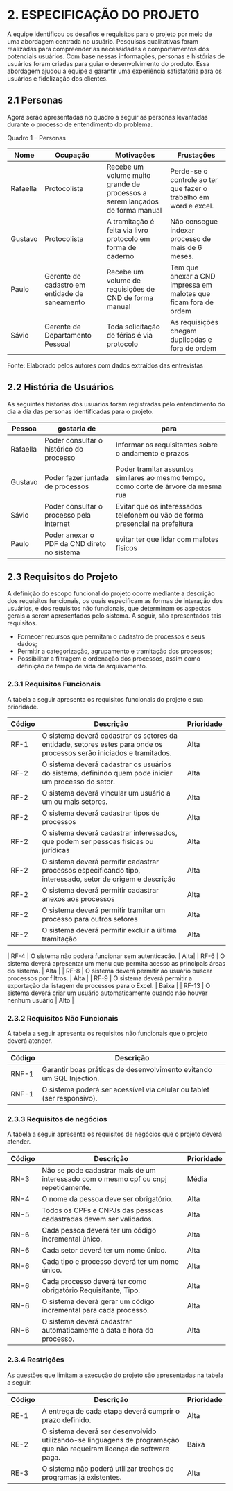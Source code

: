 # 2. ESPECIFICAÇÃO DO PROJETO

A equipe identificou os desafios e requisitos para o projeto por meio de uma abordagem centrada no usuário. Pesquisas qualitativas foram realizadas para compreender as necessidades e comportamentos dos potenciais usuários. Com base nessas informações, personas e histórias de usuários foram criadas para guiar o desenvolvimento do produto. Essa abordagem ajudou a equipe a garantir uma experiência satisfatória para os usuários e fidelização dos clientes.

## 2.1 Personas
Agora serão apresentadas no quadro a seguir as personas levantadas durante o processo de entendimento do problema.

Quadro 1 – Personas

| Nome | Ocupação | Motivações | Frustações |
|---|---|---|---|
| Rafaella | Protocolista | Recebe um volume muito grande de processos a serem lançados de forma manual | Perde-se o controle ao ter que fazer o trabalho em word e excel. |
| Gustavo | Protocolista | A tramitação é feita via livro protocolo em forma de caderno | Não consegue indexar processo de mais de 6 meses. |
| Paulo | Gerente de cadastro em entidade de saneamento | Recebe um volume de requisições de CND de forma manual | Tem que anexar a CND impressa em malotes que ficam fora de ordem |
| Sávio | Gerente de Departamento Pessoal | Toda solicitação de férias é via protocolo | As requisições chegam duplicadas e fora de ordem | 
			
Fonte: Elaborado pelos autores com dados extraídos das entrevistas


## 2.2 História de Usuários

As seguintes histórias dos usuários foram registradas pelo entendimento do dia a dia das personas identificadas para o projeto.


| Pessoa | gostaria de | para |
| --- | --- | --- |
| Rafaella | Poder consultar o histórico do processo | Informar os requisitantes sobre o andamento e prazos |
| Gustavo | Poder fazer juntada de processos | Poder tramitar assuntos similares ao mesmo tempo, como corte de árvore da mesma rua |
| Sávio | Poder consultar o processo pela internet | Evitar que os interessados telefonem ou vão de forma presencial na prefeitura |
| Paulo | Poder anexar o PDF da CND direto no sistema | evitar ter que lidar com malotes físicos |


## 2.3 Requisitos do Projeto

A definição do escopo funcional do projeto ocorre mediante a descrição dos requisitos funcionais, os quais especificam as formas de interação dos usuários, e dos requisitos não funcionais, que determinam os aspectos gerais a serem apresentados pelo sistema. A seguir, são apresentados tais requisitos.

* Fornecer recursos que permitam o cadastro de processos e seus dados;
* Permitir a categorização, agrupamento e tramitação dos processos;
* Possibilitar a filtragem e ordenação dos processos, assim como definição de tempo de vida de arquivamento.

### 2.3.1 Requisitos Funcionais

A tabela a seguir apresenta os requisitos funcionais do projeto e sua prioridade.

| Código | Descrição | Prioridade |
| --- | --- | --- |
| RF-1 | O sistema deverá cadastrar os setores da entidade, setores estes para onde os processos serão iniciados e tramitados. | Alta |
| RF-2 | O sistema deverá cadastrar os usuários do sistema, definindo quem pode iniciar um processo do setor. | Alta |
| RF-2 | O sistema deverá vincular um usuário a um ou mais setores. | Alta |
| RF-2 | O sistema deverá cadastrar tipos de processos | Alta |
| RF-2 | O sistema deverá cadastrar interessados, que podem ser pessoas físicas ou jurídicas | Alta |
| RF-2 | O sistema deverá permitir cadastrar processos especificando tipo, interessado, setor de origem e descrição | Alta |
| RF-2 | O sistema deverá permitir cadastrar anexos aos processos | Alta |
| RF-2 | O sistema deverá permitir tramitar um processo para outros setores | Alta |
| RF-2 | O sistema deverá permitir excluir a última tramitação | Alta |

| RF-4 | O sistema não poderá funcionar sem autenticação. | Alta|
| RF-6 | O sistema deverá apresentar um menu que permita acesso as principais áreas do sistema. | Alta |
| RF-8 | O sistema deverá permitir ao usuário buscar processos por filtros. | Alta |
| RF-9 | O sistema deverá permitir a exportação da listagem de processos para o Excel. | Baixa | 
| RF-13 | O sistema deverá criar um usuário automaticamente quando não houver nenhum usuário | Alto |


### 2.3.2 Requisitos Não Funcionais
A tabela a seguir apresenta os requisitos não funcionais que o projeto deverá atender.

| Código | Descrição |
| --- | --- | 
| RNF-1 | Garantir boas práticas de desenvolvimento evitando um SQL Injection. |
| RNF-1 | O sistema poderá ser acessível via celular ou tablet (ser responsivo). |



### 2.3.3 Requisitos de negócios
A tabela a seguir apresenta os requisitos de negócios que o projeto deverá atender.

| Código | Descrição | Prioridade |
| --- | --- | --- | 
| RN-3 | Não se pode cadastrar mais de um interessado com o mesmo cpf ou cnpj repetidamente. | Média |
| RN-4 | O nome da pessoa deve ser obrigatório. | Alta |
| RN-5 | Todos os CPFs e CNPJs das pessoas cadastradas devem ser validados.| Alta |
| RN-6 | Cada pessoa deverá ter um código incremental único. | Alta | 
| RN-6 | Cada setor deverá ter um nome único. | Alta | 	
| RN-6 | Cada tipo e processo deverá ter um nome único. | Alta | 	
| RN-6 | Cada processo deverá ter como obrigatório Requisitante, Tipo. | Alta | 	
| RN-6 | O sistema deverá gerar um código incremental para cada processo. | Alta | 	
| RN-6 | O sistema deverá cadastrar automaticamente a data	e hora do processo. | Alta | 	

### 2.3.4 Restrições 
As questões que limitam a execução do projeto são apresentadas na tabela a seguir.
			
| Código | Descrição | Prioridade |
| --- | --- | --- |
| RE-1 | A entrega de cada etapa deverá cumprir o prazo definido. | Alta | 
| RE-2 | O sistema deverá ser desenvolvido utilizando-se linguagens de programação que não requeiram licença de software paga. | Baixa |
| RE-3 | O sistema não poderá utilizar trechos de programas já existentes. | Alta |

